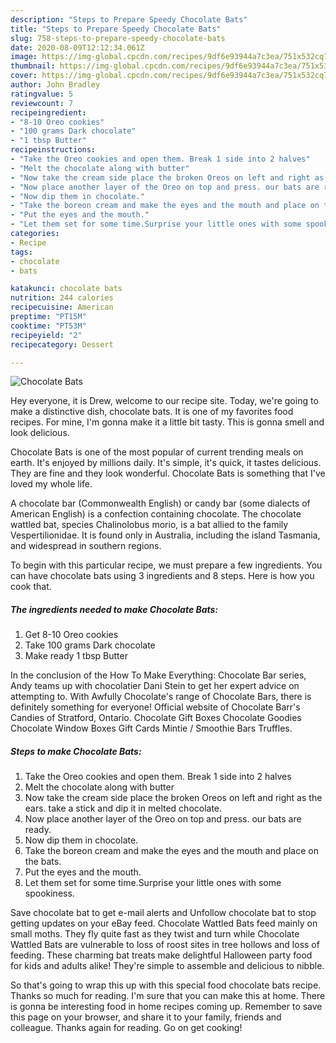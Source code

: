 ```yaml
---
description: "Steps to Prepare Speedy Chocolate Bats"
title: "Steps to Prepare Speedy Chocolate Bats"
slug: 758-steps-to-prepare-speedy-chocolate-bats
date: 2020-08-09T12:12:34.061Z
image: https://img-global.cpcdn.com/recipes/9df6e93944a7c3ea/751x532cq70/chocolate-bats-recipe-main-photo.jpg
thumbnail: https://img-global.cpcdn.com/recipes/9df6e93944a7c3ea/751x532cq70/chocolate-bats-recipe-main-photo.jpg
cover: https://img-global.cpcdn.com/recipes/9df6e93944a7c3ea/751x532cq70/chocolate-bats-recipe-main-photo.jpg
author: John Bradley
ratingvalue: 5
reviewcount: 7
recipeingredient:
- "8-10 Oreo cookies"
- "100 grams Dark chocolate"
- "1 tbsp Butter"
recipeinstructions:
- "Take the Oreo cookies and open them. Break 1 side into 2 halves"
- "Melt the chocolate along with butter"
- "Now take the cream side place the broken Oreos on left and right as the ears. take a stick and dip it in melted chocolate."
- "Now place another layer of the Oreo on top and press. our bats are ready."
- "Now dip them in chocolate."
- "Take the boreon cream and make the eyes and the mouth and place on the bats."
- "Put the eyes and the mouth."
- "Let them set for some time.Surprise your little ones with some spookiness."
categories:
- Recipe
tags:
- chocolate
- bats

katakunci: chocolate bats 
nutrition: 244 calories
recipecuisine: American
preptime: "PT15M"
cooktime: "PT53M"
recipeyield: "2"
recipecategory: Dessert

---
```



![Chocolate Bats](https://img-global.cpcdn.com/recipes/9df6e93944a7c3ea/751x532cq70/chocolate-bats-recipe-main-photo.jpg)

Hey everyone, it is Drew, welcome to our recipe site. Today, we're going to make a distinctive dish, chocolate bats. It is one of my favorites food recipes. For mine, I'm gonna make it a little bit tasty. This is gonna smell and look delicious.

Chocolate Bats is one of the most popular of current trending meals on earth. It's enjoyed by millions daily. It's simple, it's quick, it tastes delicious. They are fine and they look wonderful. Chocolate Bats is something that I've loved my whole life.

A chocolate bar (Commonwealth English) or candy bar (some dialects of American English) is a confection containing chocolate. The chocolate wattled bat, species Chalinolobus morio, is a bat allied to the family Vespertilionidae. It is found only in Australia, including the island Tasmania, and widespread in southern regions.


To begin with this particular recipe, we must prepare a few ingredients. You can have chocolate bats using 3 ingredients and 8 steps. Here is how you cook that.

<!--inarticleads1-->

##### The ingredients needed to make Chocolate Bats:

1. Get 8-10 Oreo cookies
1. Take 100 grams Dark chocolate
1. Make ready 1 tbsp Butter


In the conclusion of the How To Make Everything: Chocolate Bar series, Andy teams up with chocolatier Dani Stein to get her expert advice on attempting to. With Awfully Chocolate&#39;s range of Chocolate Bars, there is definitely something for everyone! Official website of Chocolate Barr&#39;s Candies of Stratford, Ontario. Chocolate Gift Boxes Chocolate Goodies Chocolate Window Boxes Gift Cards Mintie / Smoothie Bars Truffles. 

<!--inarticleads2-->

##### Steps to make Chocolate Bats:

1. Take the Oreo cookies and open them. Break 1 side into 2 halves
1. Melt the chocolate along with butter
1. Now take the cream side place the broken Oreos on left and right as the ears. take a stick and dip it in melted chocolate.
1. Now place another layer of the Oreo on top and press. our bats are ready.
1. Now dip them in chocolate.
1. Take the boreon cream and make the eyes and the mouth and place on the bats.
1. Put the eyes and the mouth.
1. Let them set for some time.Surprise your little ones with some spookiness.


Save chocolate bat to get e-mail alerts and Unfollow chocolate bat to stop getting updates on your eBay feed. Chocolate Wattled Bats feed mainly on small moths. They fly quite fast as they twist and turn while Chocolate Wattled Bats are vulnerable to loss of roost sites in tree hollows and loss of feeding. These charming bat treats make delightful Halloween party food for kids and adults alike! They&#39;re simple to assemble and delicious to nibble. 

So that's going to wrap this up with this special food chocolate bats recipe. Thanks so much for reading. I'm sure that you can make this at home. There is gonna be interesting food in home recipes coming up. Remember to save this page on your browser, and share it to your family, friends and colleague. Thanks again for reading. Go on get cooking!

